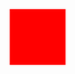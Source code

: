 <svg width="400" height="100" viewBox="0 0 400 100">
  <rect x="0" y="0" width="100" height="100" fill="#f00">
    <animate attributeName="x" from="0" to="300" dur="3s" repeatCount="indefinite"/>
  </rect>
</svg>
